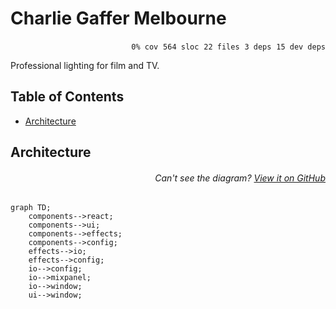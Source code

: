 # Charlie Gaffer Melbourne


<p align="right">
    <code>0% cov</code>&nbsp;
    <code>564 sloc</code>&nbsp;
    <code>22 files</code>&nbsp;
    <code>3 deps</code>&nbsp;
    <code>15 dev deps</code>
</p>

Professional lighting for film and TV.

<!-- START doctoc generated TOC please keep comment here to allow auto update -->
<!-- DON'T EDIT THIS SECTION, INSTEAD RE-RUN doctoc TO UPDATE -->
## Table of Contents

- [Architecture](#architecture)

<!-- END doctoc generated TOC please keep comment here to allow auto update -->

## Architecture

###### <p align="right"><em>Can't see the diagram?</em> <a id="link-1" href="https://github.com/mattriley/charlie-gaffer#user-content-link-1">View it on GitHub</a></p>
```mermaid
graph TD;
    components-->react;
    components-->ui;
    components-->effects;
    components-->config;
    effects-->io;
    effects-->config;
    io-->config;
    io-->mixpanel;
    io-->window;
    ui-->window;
```
